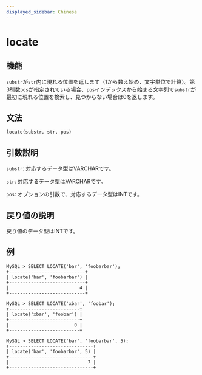 ```yaml
---
displayed_sidebar: Chinese
---
```


# locate

## 機能

`substr`が`str`内に現れる位置を返します（1から数え始め、文字単位で計算）。第3引数`pos`が指定されている場合、`pos`インデックスから始まる文字列で`substr`が最初に現れる位置を検索し、見つからない場合は0を返します。

## 文法

```Haskell
locate(substr, str, pos)
```

## 引数説明

`substr`: 対応するデータ型はVARCHARです。

`str`: 対応するデータ型はVARCHARです。

`pos`: オプションの引数で、対応するデータ型はINTです。

## 戻り値の説明

戻り値のデータ型はINTです。

## 例

```Plain Text
MySQL > SELECT LOCATE('bar', 'foobarbar');
+----------------------------+
| locate('bar', 'foobarbar') |
+----------------------------+
|                          4 |
+----------------------------+

MySQL > SELECT LOCATE('xbar', 'foobar');
+--------------------------+
| locate('xbar', 'foobar') |
+--------------------------+
|                        0 |
+--------------------------+

MySQL > SELECT LOCATE('bar', 'foobarbar', 5);
+-------------------------------+
| locate('bar', 'foobarbar', 5) |
+-------------------------------+
|                             7 |
+-------------------------------+
```
